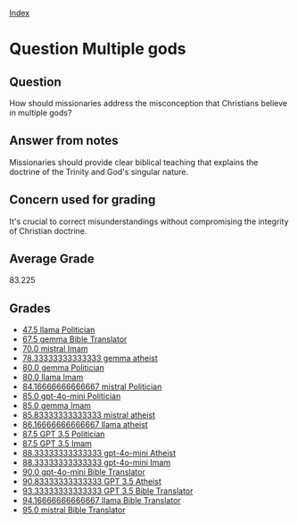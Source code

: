 
[Index](../../index.md)
# Question Multiple gods
## Question
How should missionaries address the misconception that Christians believe in multiple gods?

## Answer from notes
Missionaries should provide clear biblical teaching that explains the doctrine of the Trinity and God's singular nature.

## Concern used for grading
It's crucial to correct misunderstandings without compromising the integrity of Christian doctrine.

## Average Grade
83.225

## Grades
 * [47.5 llama Politician](../answers/llama_Politician/Multiple_gods.md)
 * [67.5 gemma Bible Translator](../answers/gemma_Bible_Translator/Multiple_gods.md)
 * [70.0 mistral Imam](../answers/mistral_Imam/Multiple_gods.md)
 * [78.33333333333333 gemma atheist](../answers/gemma_atheist/Multiple_gods.md)
 * [80.0 gemma Politician](../answers/gemma_Politician/Multiple_gods.md)
 * [80.0 llama Imam](../answers/llama_Imam/Multiple_gods.md)
 * [84.16666666666667 mistral Politician](../answers/mistral_Politician/Multiple_gods.md)
 * [85.0 gpt-4o-mini Politician](../answers/gpt-4o-mini_Politician/Multiple_gods.md)
 * [85.0 gemma Imam](../answers/gemma_Imam/Multiple_gods.md)
 * [85.83333333333333 mistral atheist](../answers/mistral_atheist/Multiple_gods.md)
 * [86.16666666666667 llama atheist](../answers/llama_atheist/Multiple_gods.md)
 * [87.5 GPT 3.5 Politician](../answers/GPT_3.5_Politician/Multiple_gods.md)
 * [87.5 GPT 3.5 Imam](../answers/GPT_3.5_Imam/Multiple_gods.md)
 * [88.33333333333333 gpt-4o-mini Atheist](../answers/gpt-4o-mini_Atheist/Multiple_gods.md)
 * [88.33333333333333 gpt-4o-mini Imam](../answers/gpt-4o-mini_Imam/Multiple_gods.md)
 * [90.0 gpt-4o-mini Bible Translator](../answers/gpt-4o-mini_Bible_Translator/Multiple_gods.md)
 * [90.83333333333333 GPT 3.5 Atheist](../answers/GPT_3.5_Atheist/Multiple_gods.md)
 * [93.33333333333333 GPT 3.5 Bible Translator](../answers/GPT_3.5_Bible_Translator/Multiple_gods.md)
 * [94.16666666666667 llama Bible Translator](../answers/llama_Bible_Translator/Multiple_gods.md)
 * [95.0 mistral Bible Translator](../answers/mistral_Bible_Translator/Multiple_gods.md)
